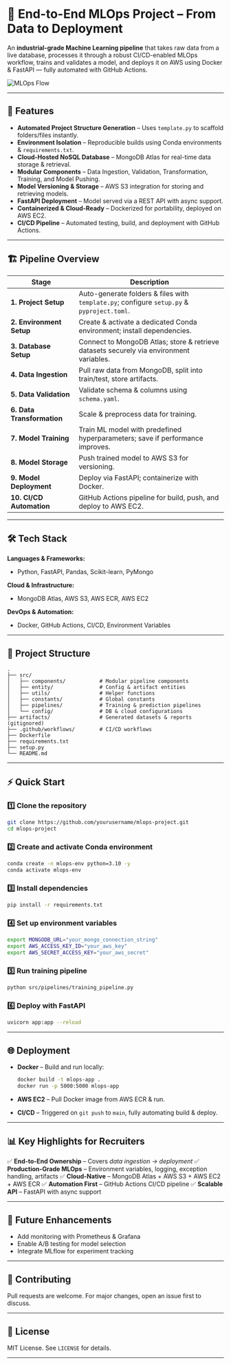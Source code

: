 
# 🚀 End-to-End MLOps Project – From Data to Deployment

An **industrial-grade Machine Learning pipeline** that takes raw data from a live database, processes it through a robust CI/CD-enabled MLOps workflow, trains and validates a model, and deploys it on AWS using Docker & FastAPI — fully automated with GitHub Actions.

![MLOps Flow](assets/mlops_pipeline.png) <!-- optional: insert a pipeline diagram -->

---

## 📌 Features

* **Automated Project Structure Generation** – Uses `template.py` to scaffold folders/files instantly.
* **Environment Isolation** – Reproducible builds using Conda environments & `requirements.txt`.
* **Cloud-Hosted NoSQL Database** – MongoDB Atlas for real-time data storage & retrieval.
* **Modular Components** – Data Ingestion, Validation, Transformation, Training, and Model Pushing.
* **Model Versioning & Storage** – AWS S3 integration for storing and retrieving models.
* **FastAPI Deployment** – Model served via a REST API with async support.
* **Containerized & Cloud-Ready** – Dockerized for portability, deployed on AWS EC2.
* **CI/CD Pipeline** – Automated testing, build, and deployment with GitHub Actions.

---

## 🏗️ Pipeline Overview

| Stage                      | Description                                                                                |
| -------------------------- | ------------------------------------------------------------------------------------------ |
| **1. Project Setup**       | Auto-generate folders & files with `template.py`; configure `setup.py` & `pyproject.toml`. |
| **2. Environment Setup**   | Create & activate a dedicated Conda environment; install dependencies.                     |
| **3. Database Setup**      | Connect to MongoDB Atlas; store & retrieve datasets securely via environment variables.    |
| **4. Data Ingestion**      | Pull raw data from MongoDB, split into train/test, store artifacts.                        |
| **5. Data Validation**     | Validate schema & columns using `schema.yaml`.                                             |
| **6. Data Transformation** | Scale & preprocess data for training.                                                      |
| **7. Model Training**      | Train ML model with predefined hyperparameters; save if performance improves.              |
| **8. Model Storage**       | Push trained model to AWS S3 for versioning.                                               |
| **9. Model Deployment**    | Deploy via FastAPI; containerize with Docker.                                              |
| **10. CI/CD Automation**   | GitHub Actions pipeline for build, push, and deploy to AWS EC2.                            |

---

## 🛠️ Tech Stack

**Languages & Frameworks:**

* Python, FastAPI, Pandas, Scikit-learn, PyMongo

**Cloud & Infrastructure:**

* MongoDB Atlas, AWS S3, AWS ECR, AWS EC2

**DevOps & Automation:**

* Docker, GitHub Actions, CI/CD, Environment Variables

---

## 📂 Project Structure

```
.
├── src/
│   ├── components/           # Modular pipeline components
│   ├── entity/               # Config & artifact entities
│   ├── utils/                # Helper functions
│   ├── constants/            # Global constants
│   ├── pipelines/            # Training & prediction pipelines
│   └── config/               # DB & cloud configurations
├── artifacts/                # Generated datasets & reports (gitignored)
├── .github/workflows/        # CI/CD workflows
├── Dockerfile
├── requirements.txt
├── setup.py
└── README.md
```

---

## ⚡ Quick Start

### 1️⃣ Clone the repository

```bash
git clone https://github.com/yourusername/mlops-project.git
cd mlops-project
```

### 2️⃣ Create and activate Conda environment

```bash
conda create -n mlops-env python=3.10 -y
conda activate mlops-env
```

### 3️⃣ Install dependencies

```bash
pip install -r requirements.txt
```

### 4️⃣ Set up environment variables

```bash
export MONGODB_URL="your_mongo_connection_string"
export AWS_ACCESS_KEY_ID="your_aws_key"
export AWS_SECRET_ACCESS_KEY="your_aws_secret"
```

### 5️⃣ Run training pipeline

```bash
python src/pipelines/training_pipeline.py
```

### 6️⃣ Deploy with FastAPI

```bash
uvicorn app:app --reload
```

---

## 🌐 Deployment

* **Docker** – Build and run locally:

  ```bash
  docker build -t mlops-app .
  docker run -p 5000:5000 mlops-app
  ```
* **AWS EC2** – Pull Docker image from AWS ECR & run.
* **CI/CD** – Triggered on `git push` to `main`, fully automating build & deploy.

---

## 📊 Key Highlights for Recruiters

✅ **End-to-End Ownership** – Covers *data ingestion → deployment*
✅ **Production-Grade MLOps** – Environment variables, logging, exception handling, artifacts
✅ **Cloud-Native** – MongoDB Atlas + AWS S3 + AWS EC2 + AWS ECR
✅ **Automation First** – GitHub Actions CI/CD pipeline
✅ **Scalable API** – FastAPI with async support

---

## 🧠 Future Enhancements

* Add monitoring with Prometheus & Grafana
* Enable A/B testing for model selection
* Integrate MLflow for experiment tracking

---

## 🤝 Contributing

Pull requests are welcome. For major changes, open an issue first to discuss.

---

## 📜 License

MIT License. See `LICENSE` for details.

---

